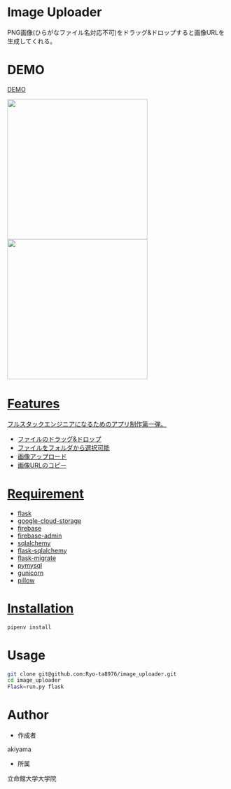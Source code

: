 # Image Uploader
 
PNG画像(ひらがなファイル名対応不可)をドラッグ&ドロップすると画像URLを生成してくれる。
 
# DEMO
<a href="https://image-uploader-arar.herokuapp.com/">DEMO 
 
<img src="https://user-images.githubusercontent.com/40204422/108620705-54564b00-7471-11eb-999d-4f65798b4b70.png" width="320px">

<img src="https://user-images.githubusercontent.com/40204422/108620740-92ec0580-7471-11eb-8986-edb87209c3fc.png" width="320px">
 
# Features
 
フルスタックエンジニアになるためのアプリ制作第一弾。

- ファイルのドラッグ&ドロップ
- ファイルをフォルダから選択可能
- 画像アップロード
- 画像URLのコピー
 
# Requirement
 
- flask
- google-cloud-storage
- firebase
- firebase-admin
- sqlalchemy
- flask-sqlalchemy
- flask-migrate
- pymysql
- gunicorn
- pillow
 
# Installation
 
```bash
pipenv install
```
 
# Usage
 
```bash
git clone git@github.com:Ryo-ta8976/image_uploader.git
cd image_uploader
Flask=run.py flask
```
 
# Author
 
* 作成者

akiyama

* 所属

立命館大学大学院
